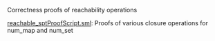 Correctness proofs of reachability operations

[reachable_sptProofScript.sml](reachable_sptProofScript.sml):
Proofs of various closure operations for num_map and num_set
